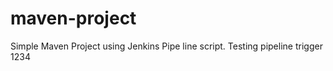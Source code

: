 # maven-project ##

Simple Maven Project using Jenkins Pipe line script.
Testing pipeline trigger 1234

